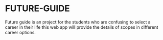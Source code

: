 # FUTURE-GUIDE
Future guide is an project for the students who are confusing to select a career in their life this web app will provide the details of scopes in different career options.
